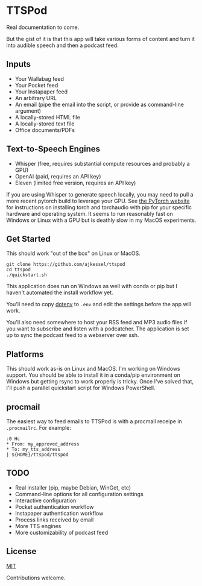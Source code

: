# TTSPod

Real documentation to come.

But the gist of it is that this app will take various forms of content and turn it into audible speech and then a podcast feed.

## Inputs 

* Your Wallabag feed
* Your Pocket feed
* Your Instapaper feed 
* An arbitrary URL
* An email (pipe the email into the script, or provide as command-line argument)
* A locally-stored HTML file
* A locally-stored text file
* Office documents/PDFs 

## Text-to-Speech Engines

* Whisper (free, requires substantial compute resources and probably a GPU)
* OpenAI (paid, requires an API key)
* Eleven (limited free version, requires an API key)

If you are using Whisper to generate speech locally, you may need to pull a more recent pytorch build to leverage your GPU. See [the PyTorch website](https://pytorch.org/get-started/locally/) for instructions on installing torch and torchaudio with pip for your specific hardware and operating system. It seems to run reasonably fast on Windows or Linux with a GPU but is deathly slow in my MacOS experiments.

## Get Started
This should work "out of the box" on Linux or MacOS.
```
git clone https://github.com/ajkessel/ttspod
cd ttspod
./quickstart.sh
```
This application does run on Windows as well with conda or pip but I haven't automated the install workflow yet.

You'll need to copy [dotenv](dotenv) to `.env` and edit the settings before the app will work.

You'll also need somewhere to host your RSS feed and MP3 audio files if you want to subscribe and listen with a podcatcher. The application is set up to sync the podcast feed to a webserver over ssh.

## Platforms
This should work as-is on Linux and MacOS. I'm working on Windows support. You should be able to install it in a conda/pip environment on Windows but getting rsync to work properly is tricky. Once I've solved that, I'll push a parallel quickstart script for Windows PowerShell. 

## procmail
The easiest way to feed emails to TTSPod is with a procmail receipe in `.procmailrc`. For example:
```
:0 Hc
* From: my_approved_address
* To: my_tts_address
| ${HOME}/ttspod/ttspod
```

## TODO
* Real installer (pip, maybe Debian, WinGet, etc)
* Command-line options for all configuration settings
* Interactive configuration
* Pocket authentication workflow
* Instapaper authentication workflow
* Process links received by email
* More TTS engines
* More customizability of podcast feed

## License
[MIT](LICENSE)

Contributions welcome.
